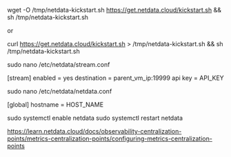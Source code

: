 wget -O /tmp/netdata-kickstart.sh https://get.netdata.cloud/kickstart.sh && sh /tmp/netdata-kickstart.sh

or

curl https://get.netdata.cloud/kickstart.sh > /tmp/netdata-kickstart.sh && sh /tmp/netdata-kickstart.sh

sudo nano /etc/netdata/stream.conf

[stream]
    enabled = yes
    destination = parent_vm_ip:19999
    api key = API_KEY

sudo nano /etc/netdata/netdata.conf

[global]
    hostname = HOST_NAME

sudo systemctl enable netdata
sudo systemctl restart netdata

https://learn.netdata.cloud/docs/observability-centralization-points/metrics-centralization-points/configuring-metrics-centralization-points